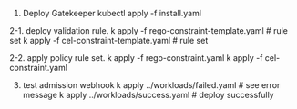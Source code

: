1. Deploy Gatekeeper
kubectl apply -f install.yaml

2-1. deploy validation rule.
k apply -f rego-constraint-template.yaml # rule set
k apply -f cel-constraint-template.yaml # rule set

2-2. apply policy rule set.
k apply -f rego-constraint.yaml
k apply -f cel-constraint.yaml

3. test admission webhook
k apply ../workloads/failed.yaml # see error message
k apply ../workloads/success.yaml # deploy successfully
